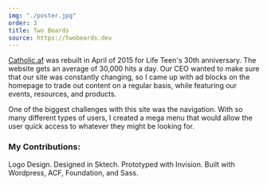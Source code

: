 ```yaml
---
img: "./poster.jpg"
order: 3
title: Two Beards
source: https://twobeards.dev
---
```


[Catholic.af](http://catholic.af) was rebuilt in April of 2015 for Life Teen's 30th anniversary. The website gets an average of 30,000 hits a day. Our CEO wanted to make sure that our site was constantly changing, so I came up with ad blocks on the homepage to trade out content on a regular basis, while featuring our events, resources, and products.

One of the biggest challenges with this site was the navigation. With so many different types of users, I created a mega menu that would allow the user quick access to whatever they might be looking for.

### My Contributions:

Logo Design. Designed in Sktech. Prototyped with Invision. Built with Wordpress, ACF, Foundation, and Sass.
